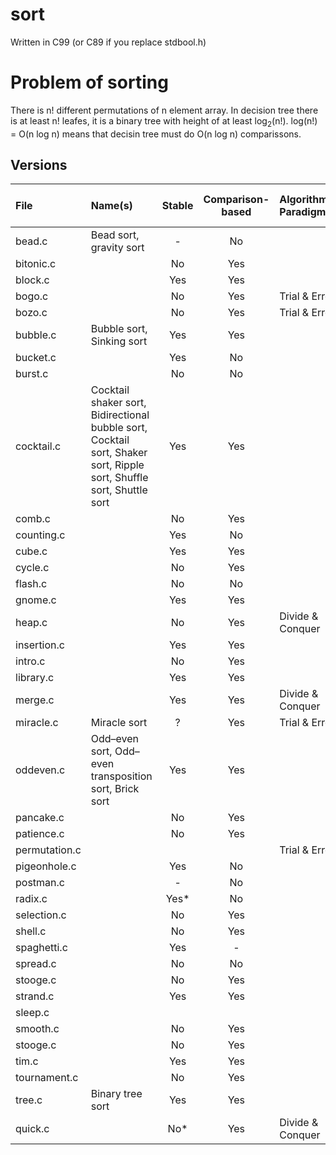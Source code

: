 # sort
Written in C99 (or C89 if you replace stdbool.h)

# Problem of sorting
There is n! different permutations of n element array.
In decision tree there is at least n! leafes, it is a binary tree with height of at least log<sub>2</sub>(n!).
log(n!) = O(n log n) means that decisin tree must do O(n log n) comparissons.

## Versions

| File          | Name(s)                                                                                                              |   Stable    | Comparison-based | Algorithmic Paradigm | Best Time Complexity | Average Time Complexity | Worst Time Complexity | Worst Space Complexity |
|:--------------|:---------------------------------------------------------------------------------------------------------------------|:-----------:|:----------------:|:---------------------|:---------------------|:------------------------|:----------------------|:----------------------:|
| bead.c        | Bead sort, gravity sort                                                                                              | -           | No               |                      |                      |                         |                       |
| bitonic.c     |                                                                                                                      | No          | Yes              |                      |                      |                         |                       |
| block.c       |                                                                                                                      | Yes         | Yes              |                      |                      |                         |                       |
| bogo.c        |                                                                                                                      | No          | Yes              | Trial & Error        |                      |                         |                       |
| bozo.c        |                                                                                                                      | No          | Yes              | Trial & Error        |                      |                         |                       |
| bubble.c      | Bubble sort, Sinking sort                                                                                            | Yes         | Yes              |                      |                      |                         |                       |
| bucket.c      |                                                                                                                      | Yes         | No               |                      |                      |                         |                       |
| burst.c       |                                                                                                                      | No          | No               |                      |                      |                         |                       |
| cocktail.c    | Cocktail shaker sort, Bidirectional bubble sort, Cocktail sort, Shaker sort, Ripple sort, Shuffle sort, Shuttle sort | Yes         | Yes              |                      |                      |                         |                       |
| comb.c        |                                                                                                                      | No          | Yes              |                      |                      |                         |                       |
| counting.c    |                                                                                                                      | Yes         | No               |                      |                      |                         |                       |
| cube.c        |                                                                                                                      | Yes         | Yes              |                      |                      |                         |                       |
| cycle.c       |                                                                                                                      | No          | Yes              |                      |                      |                         |                       |
| flash.c       |                                                                                                                      | No          | No               |                      |                      |                         |                       |
| gnome.c       |                                                                                                                      | Yes         | Yes              |                      |                      |                         |                       |
| heap.c        |                                                                                                                      | No          | Yes              | Divide & Conquer     |                      |                         |                       |
| insertion.c   |                                                                                                                      | Yes         | Yes              |                      |                      |                         |                       |
| intro.c       |                                                                                                                      | No          | Yes              |                      |                      |                         |                       |
| library.c     |                                                                                                                      | Yes         | Yes              |                      |                      |                         |                       |
| merge.c       |                                                                                                                      | Yes         | Yes              | Divide & Conquer     |                      |                         |                       |                        
| miracle.c     | Miracle sort                                                                                                         | ?           | Yes              | Trial & Error        | O(1)                 | O(infinity)             | O(infinity)           | O(1)                   |
| oddeven.c     | Odd–even sort, Odd–even transposition sort, Brick sort                                                               | Yes         | Yes              |                      |                      |                         |                       |
| pancake.c     |                                                                                                                      | No          | Yes              |                      |                      |                         |                       |
| patience.c    |                                                                                                                      | No          | Yes              |                      |                      |                         |                       |
| permutation.c |                                                                                                                      |             |                  | Trial & Error        |                      |                         |                       |
| pigeonhole.c  |                                                                                                                      | Yes         | No               |                      |                      |                         |                       |
| postman.c     |                                                                                                                      | -           | No               |                      |                      |                         |                       |
| radix.c       |                                                                                                                      | Yes*        | No               |                      |                      |                         |                       |
| selection.c   |                                                                                                                      | No          | Yes              |                      |                      |                         |                       |
| shell.c       |                                                                                                                      | No          | Yes              |                      |                      |                         |                       |
| spaghetti.c   |                                                                                                                      | Yes         | -                |                      |                      |                         |                       |
| spread.c      |                                                                                                                      | No          | No               |                      |                      |                         |                       |
| stooge.c      |                                                                                                                      | No          | Yes              |                      |                      |                         |                       |
| strand.c      |                                                                                                                      | Yes         | Yes              |                      |                      |                         |                       |
| sleep.c       |                                                                                                                      |             |                  |                      |                      |                         |                       |
| smooth.c      |                                                                                                                      | No          | Yes              |                      |                      |                         |                       |
| stooge.c      |                                                                                                                      | No          | Yes              |                      |                      |                         |                       |
| tim.c         |                                                                                                                      | Yes         | Yes              |                      |                      |                         |                       |
| tournament.c  |                                                                                                                      | No          | Yes              |                      |                      |                         |                       |
| tree.c        | Binary tree sort                                                                                                     | Yes         | Yes              |                      |                      |                         |                       |
| quick.c       |                                                                                                                      | No*         | Yes              | Divide & Conquer     |                      |                         |                       |
